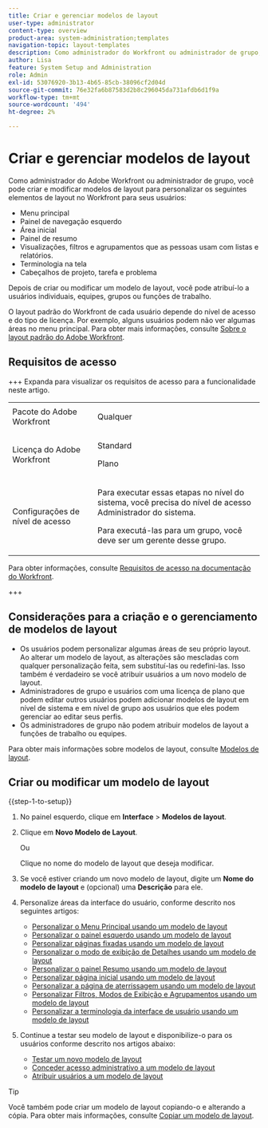 ```yaml
---
title: Criar e gerenciar modelos de layout
user-type: administrator
content-type: overview
product-area: system-administration;templates
navigation-topic: layout-templates
description: Como administrador do Workfront ou administrador de grupo, você pode criar e modificar modelos de layout para personalizar elementos de layout no Workfront para seus usuários.
author: Lisa
feature: System Setup and Administration
role: Admin
exl-id: 53076920-3b13-4b65-85cb-38096cf2d04d
source-git-commit: 76e32fa6b87583d2b8c296045da731afdb6d1f9a
workflow-type: tm+mt
source-wordcount: '494'
ht-degree: 2%

---
```


# Criar e gerenciar modelos de layout

<!--Audited: 12/2023-->

<!--
**DON'T DELETE, DRAFT OR HIDE THIS ARTICLE. IT IS LINKED TO THE PRODUCT, THROUGH THE CONTEXT SENSITIVE HELP LINKS.
-->

Como administrador do Adobe Workfront ou administrador de grupo, você pode criar e modificar modelos de layout para personalizar os seguintes elementos de layout no Workfront para seus usuários:

* Menu principal
* Painel de navegação esquerdo
* Área inicial
* Painel de resumo
* Visualizações, filtros e agrupamentos que as pessoas usam com listas e relatórios.
* Terminologia na tela
* Cabeçalhos de projeto, tarefa e problema

Depois de criar ou modificar um modelo de layout, você pode atribuí-lo a usuários individuais, equipes, grupos ou funções de trabalho.

O layout padrão do Workfront de cada usuário depende do nível de acesso e do tipo de licença. Por exemplo, alguns usuários podem não ver algumas áreas no menu principal. Para obter mais informações, consulte [Sobre o layout padrão do Adobe Workfront](../../../administration-and-setup/customize-workfront/use-layout-templates/about-the-default-wf-layout.md).

## Requisitos de acesso

+++ Expanda para visualizar os requisitos de acesso para a funcionalidade neste artigo.

<table style="table-layout:auto"> 
 <col> 
 <col> 
 <tbody> 
  <tr> 
   <td>Pacote do Adobe Workfront</td> 
   <td><p>Qualquer</p></td> 
  </tr> 
  <tr> 
   <td>Licença do Adobe Workfront</td> 
   <td><p>Standard</p>
       <p>Plano</p></td>
  </tr> 
  </tr> 
  <tr> 
   <td>Configurações de nível de acesso</td> 
   <td> <p>Para executar essas etapas no nível do sistema, você precisa do nível de acesso Administrador do sistema.</p>
        <p>Para executá-las para um grupo, você deve ser um gerente desse grupo.</p> </td> 
  </tr> 
 </tbody> 
</table>

Para obter informações, consulte [Requisitos de acesso na documentação do Workfront](/help/quicksilver/administration-and-setup/add-users/access-levels-and-object-permissions/access-level-requirements-in-documentation.md).

+++

## Considerações para a criação e o gerenciamento de modelos de layout

* Os usuários podem personalizar algumas áreas de seu próprio layout. Ao alterar um modelo de layout, as alterações são mescladas com qualquer personalização feita, sem substituí-las ou redefini-las. Isso também é verdadeiro se você atribuir usuários a um novo modelo de layout.
* Administradores de grupo e usuários com uma licença de plano que podem editar outros usuários podem adicionar modelos de layout em nível de sistema e em nível de grupo aos usuários que eles podem gerenciar ao editar seus perfis.
* Os administradores de grupo não podem atribuir modelos de layout a funções de trabalho ou equipes.

Para obter mais informações sobre modelos de layout, consulte [Modelos de layout](../../../administration-and-setup/customize-workfront/use-layout-templates/use-layout-templates-customize-ui.md).

<!--removed this from above, but keeping it for a bit, in case it will be needed - known issue around old templates still visible at time:
* Your older layout templates created in Adobe Workfront Classic have been automatically available in your instance of the new Adobe Workfront experience since they were migrated in early Fall 2019. Layout templates created in Adobe Workfront Classic after that time were migrated in April 2020. We recommend that you update these layout templates in the new Adobe Workfront experience to take advantage of new functionality and to make them even more useful in that environment.
-->

## Criar ou modificar um modelo de layout

{{step-1-to-setup}}

1. No painel esquerdo, clique em **Interface** > **Modelos de layout**.

1. Clique em **Novo Modelo de Layout**.

   Ou

   Clique no nome do modelo de layout que deseja modificar.

1. Se você estiver criando um novo modelo de layout, digite um **Nome do modelo de layout** e (opcional) uma **Descrição** para ele.

1. Personalize áreas da interface do usuário, conforme descrito nos seguintes artigos:

   * [Personalizar o Menu Principal usando um modelo de layout](../../../administration-and-setup/customize-workfront/use-layout-templates/customize-main-menu.md)
   * [Personalizar o painel esquerdo usando um modelo de layout](../../../administration-and-setup/customize-workfront/use-layout-templates/customize-left-panel.md)
   * [Personalizar páginas fixadas usando um modelo de layout](../../../administration-and-setup/customize-workfront/use-layout-templates/customize-pinned-pages.md)
   * [Personalizar o modo de exibição de Detalhes usando um modelo de layout](../../../administration-and-setup/customize-workfront/use-layout-templates/customize-details-view-layout-template.md)
   * [Personalizar o painel Resumo usando um modelo de layout](../../../administration-and-setup/customize-workfront/use-layout-templates/customize-home-summary-layout-template.md)
   * [Personalizar página inicial usando um modelo de layout](/help/quicksilver/administration-and-setup/customize-workfront/use-layout-templates/customize-new-home-layout-template.md)
   * [Personalizar a página de aterrissagem usando um modelo de layout](../../../administration-and-setup/customize-workfront/use-layout-templates/customize-landing-page.md)
   * [Personalizar Filtros, Modos de Exibição e Agrupamentos usando um modelo de layout](../../../administration-and-setup/customize-workfront/use-layout-templates/customize-fvg-list-controls-layout-template.md)
   * [Personalizar a terminologia da interface de usuário usando um modelo de layout](../../../administration-and-setup/customize-workfront/use-layout-templates/customize-terminology.md)

1. Continue a testar seu modelo de layout e disponibilize-o para os usuários conforme descrito nos artigos abaixo:

   * [Testar um novo modelo de layout](../../../administration-and-setup/customize-workfront/use-layout-templates/test-a-layout-template.md)
   * [Conceder acesso administrativo a um modelo de layout](../../../administration-and-setup/customize-workfront/use-layout-templates/grant-admin-access-layout-template.md)
   * [Atribuir usuários a um modelo de layout](../../../administration-and-setup/customize-workfront/use-layout-templates/assign-users-to-layout-template.md)

>[!TIP]
>
>Você também pode criar um modelo de layout copiando-o e alterando a cópia. Para obter mais informações, consulte [Copiar um modelo de layout](../../../administration-and-setup/customize-workfront/use-layout-templates/copy-a-layout-template.md).

